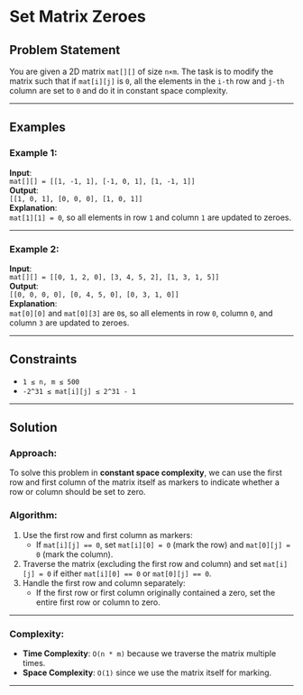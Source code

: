 # Set Matrix Zeroes

## Problem Statement
You are given a 2D matrix `mat[][]` of size `n×m`. The task is to modify the matrix such that if `mat[i][j]` is `0`, all the elements in the `i-th` row and `j-th` column are set to `0` and do it in constant space complexity.

---

## Examples

### Example 1:
**Input**:  
`mat[][] = [[1, -1, 1], [-1, 0, 1], [1, -1, 1]]`  
**Output**:  
`[[1, 0, 1], [0, 0, 0], [1, 0, 1]]`  
**Explanation**:  
`mat[1][1] = 0`, so all elements in row `1` and column `1` are updated to zeroes.

---

### Example 2:
**Input**:  
`mat[][] = [[0, 1, 2, 0], [3, 4, 5, 2], [1, 3, 1, 5]]`  
**Output**:  
`[[0, 0, 0, 0], [0, 4, 5, 0], [0, 3, 1, 0]]`  
**Explanation**:  
`mat[0][0]` and `mat[0][3]` are `0`s, so all elements in row `0`, column `0`, and column `3` are updated to zeroes.

---

## Constraints
- `1 ≤ n, m ≤ 500`
- `-2^31 ≤ mat[i][j] ≤ 2^31 - 1`

---

## Solution

### Approach:
To solve this problem in **constant space complexity**, we can use the first row and first column of the matrix itself as markers to indicate whether a row or column should be set to zero.

### Algorithm:
1. Use the first row and first column as markers:
   - If `mat[i][j] == 0`, set `mat[i][0] = 0` (mark the row) and `mat[0][j] = 0` (mark the column).
2. Traverse the matrix (excluding the first row and column) and set `mat[i][j] = 0` if either `mat[i][0] == 0` or `mat[0][j] == 0`.
3. Handle the first row and column separately:
   - If the first row or first column originally contained a zero, set the entire first row or column to zero.

---

### Complexity:
- **Time Complexity**: `O(n * m)` because we traverse the matrix multiple times.
- **Space Complexity**: `O(1)` since we use the matrix itself for marking.

---